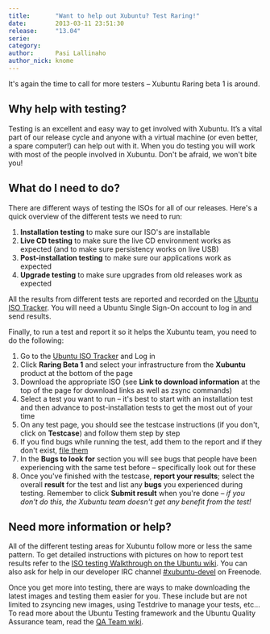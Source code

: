 ```yaml
---
title:       "Want to help out Xubuntu? Test Raring!"
date:        2013-03-11 23:51:30
release:     "13.04"
serie:       
category:    
author:      Pasi Lallinaho
author_nick: knome
---
```


It's again the time to call for more testers – Xubuntu Raring beta 1 is around.

Why help with testing?
----------------------

Testing is an excellent and easy way to get involved with Xubuntu. It’s a vital part of our release cycle and anyone with a virtual machine (or even better, a spare computer!) can help out with it. When you do testing you will work with most of the people involved in Xubuntu. Don't be afraid, we won't bite you!

What do I need to do?
---------------------

There are different ways of testing the ISOs for all of our releases. Here's a quick overview of the different tests we need to run:

1. **Installation testing** to make sure our ISO's are installable
2. **Live CD testing** to make sure the live CD environment works as expected (and to make sure persistency works on live USB)
3. **Post-installation testing** to make sure our applications work as expected
4. **Upgrade testing** to make sure upgrades from old releases work as expected

All the results from different tests are reported and recorded on the [Ubuntu ISO Tracker](http://iso.qa.ubuntu.com/). You will need a Ubuntu Single Sign-On account to log in and send results.

Finally, to run a test and report it so it helps the Xubuntu team, you need to do the following:

1. Go to the [Ubuntu ISO Tracker](http://iso.qa.ubuntu.com/) and Log in
2. Click **Raring Beta 1** and select your infrastructure from the **Xubuntu** product at the bottom of the page
3. Download the appropriate ISO (see **Link to download information** at the top of the page for download links as well as zsync commands)
4. Select a test you want to run – it's best to start with an installation test and then advance to post-installation tests to get the most out of your time
5. On any test page, you should see the testcase instructions (if you don't, click on **Testcase**) and follow them step by step
6. If you find bugs while running the test, add them to the report and if they don't exist, [file them](https://help.ubuntu.com/community/ReportingBugs)
7. In the **Bugs to look for** section you will see bugs that people have been experiencing with the same test before – specifically look out for these
8. Once you've finished with the testcase, **report your results**; select the overall **result** for the test and list any **bugs** you experienced during testing. Remember to click **Submit result** when you're done – *if you don't do this, the Xubuntu team doesn't get any benefit from the test!*

Need more information or help?
------------------------------

All of the different testing areas for Xubuntu follow more or less the same pattern. To get detailed instructions with pictures on how to report test results refer to the [ISO testing Walkthrough on the Ubuntu wiki](https://wiki.ubuntu.com/Testing/ISO/Walkthrough). You can also ask for help in our developer IRC channel [\#xubuntu-devel](http://etherpad.ubuntu.com/ep/search?query=xubuntu-devel) on Freenode.

Once you get more into testing, there are ways to make downloading the latest images and testing them easier for you. These include but are not limited to zsyncing new images, using Testdrive to manage your tests, etc... To read more about the Ubuntu Testing framework and the Ubuntu Quality Assurance team, read the [QA Team wiki](https://wiki.ubuntu.com/QATeam).
